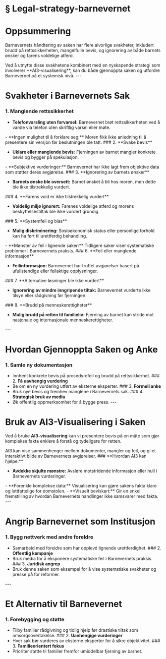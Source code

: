 # § Legal-strategy-barnevernet

# **Oppsummering**

Barnevernets håndtering av saken har flere alvorlige svakheter, inkludert brudd på rettssikkerheten, mangelfulle bevis, og ignorering av både barnets ønsker og farens voldelige atferd.
<!-- TODO: Break into shorter sentences (29 words > 15) --> Ved å utnytte disse svakhetene kombinert med en nyskapende strategi som involverer **AI3-visualisering**, kan du både gjennoppta saken og utfordre Barnevernet på et systemisk nivå.
<!-- TODO: Break into shorter sentences (25 words > 15) --> ---

# **Svakheter i Barnevernets Sak**

### 1. **Manglende rettssikkerhet**
<!-- TODO: Fix heading hierarchy - level 3 after level 1 -->
   - **Telefonvarsling uten forvarsel:** Barnevernet brøt rettssikkerheten ved å varsle via telefon uten skriftlig varsel eller møte.
<!-- TODO: Break into shorter sentences (19 words > 15) --> - **Ingen mulighet til å forklare seg:** Moren fikk ikke anledning til å presentere sin versjon før beslutningen ble tatt.
<!-- TODO: Break into shorter sentences (20 words > 15) --> ### 2. **Svake bevis**
   - **Uklare eller manglende bevis:** Fjerningen av barnet mangler konkrete bevis og bygger på spekulasjon.
<!-- TODO: Break into shorter sentences (17 words > 15) --> - **Subjektive vurderinger:** Barnevernet har ikke lagt frem objektive data som støtter deres avgjørelse. ### 3. **Ignorering av barnets ønsker**
   - **Barnets ønske ble oversett:** Barnet ønsket å bli hos moren, men dette ble ikke tilstrekkelig vurdert.
<!-- TODO: Break into shorter sentences (21 words > 15) --> ### 4. **Farens vold er ikke tilstrekkelig vurdert**
   - **Voldelig miljø ignorert:** Farenes voldelige atferd og morens beskyttelsestiltak ble ikke vurdert grundig.
<!-- TODO: Break into shorter sentences (20 words > 15) --> ### 5. **Systemfeil og bias**
   - **Mulig diskriminering:** Sosioøkonomisk status eller personlige forhold kan ha ført til urettferdig behandling.
<!-- TODO: Break into shorter sentences (17 words > 15) --> - **Mønster av feil i lignende saker:** Tidligere saker viser systematiske problemer i Barnevernets praksis. ### 6. **Feil eller manglende informasjon**
   - **Feilinformasjon:** Barnevernet har truffet avgjørelser basert på ufullstendige eller feilaktige opplysninger.
<!-- TODO: Break into shorter sentences (16 words > 15) --> ### 7. **Alternative løsninger ble ikke vurdert**
   - **Ignorering av mindre inngripende tiltak:** Barnevernet vurderte ikke tilsyn eller rådgivning før fjerningen.
<!-- TODO: Break into shorter sentences (19 words > 15) --> ### 8. **Brudd på menneskerettigheter**
   - **Mulig brudd på retten til familieliv:** Fjerning av barnet kan stride mot nasjonale og internasjonale menneskerettigheter.
<!-- TODO: Break into shorter sentences (20 words > 15) --> ---

# **Hvordan Gjennoppta Saken og Anke**

### 1. **Samle ny dokumentasjon**
<!-- TODO: Fix heading hierarchy - level 3 after level 1 -->
   - Innhent konkrete bevis på prosedyrefeil og brudd på rettssikkerhet. ### 2. **Få uavhengig vurdering**
   - Be om en ny vurdering utført av eksterne eksperter. ### 3. **Formell anke**
   - Bruk nye bevis og fremhev manglene i Barnevernets sak. ### 4. **Strategisk bruk av media**
   - Øk offentlig oppmerksomhet for å bygge press. ---

# **Bruk av AI3-Visualisering i Saken**

Ved å bruke **AI3-visualisering** kan vi presentere bevis på en måte som gjør komplekse fakta enklere å forstå og tydeligere for retten.
<!-- TODO: Break into shorter sentences (29 words > 15) --> AI3 kan vise sammenhenger mellom dokumenter, mangler og feil, og gi et interaktivt bilde av Barnevernets avgjørelser.
<!-- TODO: Break into shorter sentences (17 words > 15) --> ### **Hvordan AI3 kan hjelpe:**
   - **Avdekke skjulte mønstre:** Avsløre motstridende informasjon eller hull i Barnevernets vurderinger.
<!-- TODO: Break into shorter sentences (17 words > 15) --> - **Forenkle komplekse data:** Visualisering kan gjøre sakens fakta klare og lettfattelige for domstolen. - **Visuelt beviskart:** Gir en enkel fremstilling av hvordan Barnevernets handlinger ikke samsvarer med fakta. ---

# **Angrip Barnevernet som Institusjon**

### 1. **Bygg nettverk med andre foreldre**
<!-- TODO: Fix heading hierarchy - level 3 after level 1 -->
   - Samarbeid med foreldre som har opplevd lignende urettferdighet. ### 2. **Offentlig kampanje**
   - Bruk media for å eksponere systematiske feil i Barnevernets praksis. ### 3. **Juridisk angrep**
   - Bruk denne saken som eksempel for å vise systematiske svakheter og presse på for reformer.
<!-- TODO: Break into shorter sentences (18 words > 15) --> ---

# **Et Alternativ til Barnevernet**

### 1. **Forebygging og støtte**
<!-- TODO: Fix heading hierarchy - level 3 after level 1 -->
   - Tilby familier rådgivning og tidlig hjelp før drastiske tiltak som omsorgsovertakelse. ### 2. **Uavhengige vurderinger**
   - Hver sak bør vurderes av eksterne eksperter for å sikre objektivitet. ### 3. **Familieorientert fokus**
   - Prioriter støtte til familier fremfor umiddelbar fjerning av barnet.